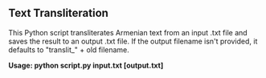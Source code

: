 ## Text Transliteration

This Python script transliterates Armenian text from an input .txt file
and saves the result to an output .txt file. If the output filename isn't
provided, it defaults to "translit_" + old filename.

**Usage: python script.py input.txt [output.txt]**